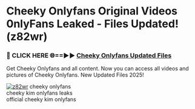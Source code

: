 # Cheeky Onlyfans Original Videos 0nlyFans Leaked - Files Updated! (z82wr)

<h3>🔴 CLICK HERE 🌐==►► <a href="https://best4dudes.click/HH4t6V" rel="nofollow">Cheeky Onlyfans Updated Files</a></h3>

Get Cheeky Onlyfans and all content. Now you can access all videos and pictures of Cheeky Onlyfans. New Updated Files 2025!

[![z82wr](https://github.com/user-attachments/assets/8c521d6e-e6e3-4a75-9320-d58ab9d79d5b)](https://best4dudes.click/HH4t6V)
cheeky onlyfans<br>
cheeky kim onlyfans leaks<br>
official cheeky kim onlyfans